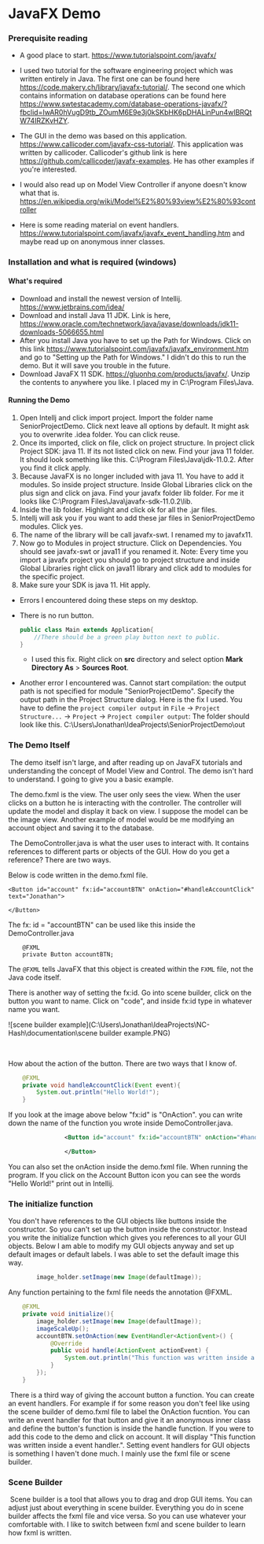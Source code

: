 # JavaFX Demo

### Prerequisite reading

- A good place to start. https://www.tutorialspoint.com/javafx/

- I used two tutorial for the software engineering project which was written entirely in Java. The first one can be found here https://code.makery.ch/library/javafx-tutorial/. The second one which contains information on database operations can be found here https://www.swtestacademy.com/database-operations-javafx/?fbclid=IwAR0hVugD9tb_ZOumM6E9e3j0kSKbHK6pDHALinPun4wlBRQtW74IRZKvHZY.

- The GUI in the demo was based on this application. https://www.callicoder.com/javafx-css-tutorial/. This application was written by callicoder. Callicoder's github link is here https://github.com/callicoder/javafx-examples. He has other examples if you're interested. 

- I would also read up on Model View Controller if anyone doesn't know what that is. https://en.wikipedia.org/wiki/Model%E2%80%93view%E2%80%93controller

- Here is some reading material on event handlers. https://www.tutorialspoint.com/javafx/javafx_event_handling.htm and maybe read up on anonymous inner classes.

  

### Installation and what is required (windows)

#### What's required

- Download and install the newest version of Intellij. https://www.jetbrains.com/idea/
- Download and install Java 11 JDK. Link is here, https://www.oracle.com/technetwork/java/javase/downloads/jdk11-downloads-5066655.html
- After you install Java you have to set up the Path for Windows. Click on this link https://www.tutorialspoint.com/javafx/javafx_environment.htm and go to "Setting up the Path for Windows." I didn't do this to run the demo. But it will save you trouble in the future. 
- Download JavaFX 11 SDK. https://gluonhq.com/products/javafx/. Unzip the contents to anywhere you like. I placed my in C:\Program Files\Java.

#### Running the Demo

1. Open Intellj and click import project. Import the folder name SeniorProjectDemo. Click next leave all options by default. It might ask you to overwrite .idea folder. You can click reuse. 
2. Once its imported, click on file, click on project structure. In project click Project SDK: java 11. If its not listed click on new. Find your java 11 folder. It should look something like this. C:\Program Files\Java\jdk-11.0.2. After you find it click apply. 
3. Because JavaFX is no longer included with java 11. You have to add it modules. So inside project structure. Inside Global Libraries click on the plus sign and click on java. Find your javafx folder lib folder. For me it looks like C:\Program Files\Java\javafx-sdk-11.0.2\lib.
4. Inside the lib folder. Highlight and click ok for all the .jar files. 
5. Intellj will ask you if you want to add these jar files in SeniorProjectDemo modules. Click yes.
6. The name of the library will be call javafx-swt. I renamed my to javafx11. 
7. Now go to Modules in project structure. Click on Dependencies. You should see javafx-swt or java11 if you renamed it.  Note: Every time you import a javafx project you should go to project structure and inside Global Libraries right click on java11 library and click add to modules for the specific project. 
8. Make sure your SDK is java 11.  Hit apply.

- Errors I encountered doing these steps on my desktop. 

- There is no run button.

  ```Java
  public class Main extends Application{
      //There should be a green play button next to public.
  }
  ```

  - I used this fix. Right click on **src** directory and select option **Mark Directory As** > **Sources Root**.

- Another error I encountered was. Cannot start compilation: the output path is not specified for module "SeniorProjectDemo". Specify the output path in the Project Structure dialog. Here is the fix I used. You have to define the `project compiler output` in `File` -> `Project Structure...` -> `Project` -> `Project compiler output`: The folder should look like this. C:\Users\Jonathan\IdeaProjects\SeniorProjectDemo\out

### The Demo Itself

​	The demo itself isn't large, and after reading up on JavaFX tutorials and understanding the concept of Model View and Control. The demo isn't hard to understand. I going to give you a basic example.

​	The demo.fxml is the view. The user only sees the view. When the user clicks on a button he is interacting with the controller. The controller will update the model and display it back on view. I suppose the model can be the image view. Another example of model would be me modifying an account object and saving it to the database. 

​	The DemoController.java is what the user uses to interact with. It contains references to different parts or objects of the GUI. How do you get a reference? There are two ways.

Below is code written in the demo.fxml file.

```account button
<Button id="account" fx:id="accountBTN" onAction="#handleAccountClick" text="Jonathan">

</Button>
```

The fx: id = "accountBTN" can be used like this inside the DemoController.java 

```jav
    @FXML
    private Button accountBTN;
```

The `@FXML` tells JavaFX that this object is created within the `FXML` file, not the Java code itself.

There is another way of setting the fx:id. Go into scene builder, click on the button you want to name. Click on "code", and inside fx:id type in whatever name you want.

![scene builder example](C:\Users\Jonathan\IdeaProjects\NC-Hash\documentation\scene builder example.PNG)

​    

How about the action of the button. There are two ways that I know of. 

```java
    @FXML
    private void handleAccountClick(Event event){
        System.out.println("Hello World!");
    }
```

If you look at the image above below "fx:id" is "OnAction". you can write down the name of the function you wrote inside DemoController.java.

```xml
                <Button id="account" fx:id="accountBTN" onAction="#handleAccountClick" text="Jonathan">

                </Button>
```

You can also set the onAction inside the demo.fxml file. When running the program. If you click on the Account Button icon you can see the words "Hello World!" print out in Intellij.



### The initialize function

You don't have references to the GUI objects like buttons inside the constructor. So you can't set up the button inside the constructor. Instead you write the initialize function which gives you references to all your GUI objects.  Below I am able to modify my GUI objects anyway and set up default images or default labels. I was able to set the default image this way. 

```java
        image_holder.setImage(new Image(defaultImage));
```

Any function pertaining to the fxml file needs the annotation @FXML.

```java
    @FXML
    private void initialize(){
        image_holder.setImage(new Image(defaultImage));
        imageScaleUp();
        accountBTN.setOnAction(new EventHandler<ActionEvent>() {
            @Override
            public void handle(ActionEvent actionEvent) {
                System.out.println("This function was written inside a event handler.");
            }
        });
    }
```

​	There is a third way of giving the account button a function. You can create an event handlers. For example if for some reason you don't feel like using the scene builder of demo.fxml file to label the OnAction fucntion. You can write an event handler for that button and give it an anonymous inner class and define the button's function is inside the handle function. If you were to add this code to the demo and click on account. It will display "This function was written inside a event handler.". Setting event handlers for GUI objects is something I haven't done much. I mainly use the fxml file or scene builder.

### Scene Builder

​	Scene builder is a tool that allows you to drag and drop GUI items. You can adjust just about everything  in scene builder. Everything you do in scene builder affects the fxml file and vice versa. So you can use whatever your comfortable with. I like to switch between fxml and scene builder to learn how fxml is written. 









